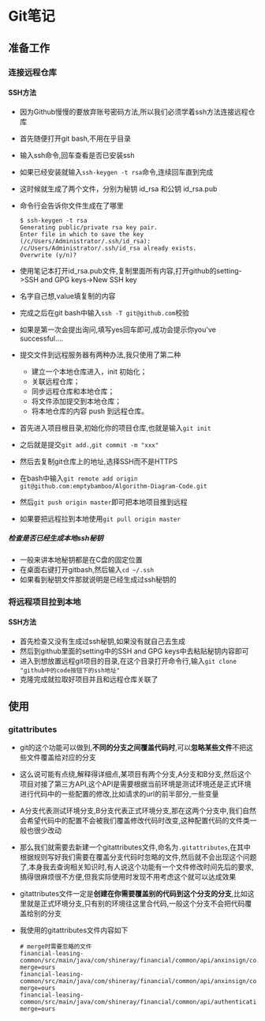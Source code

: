 # Git笔记

## 准备工作

### 连接远程仓库

#### SSH方法

- 因为Github慢慢的要放弃账号密码方法,所以我们必须学着ssh方法连接远程仓库

- 首先随便打开git bash,不用在乎目录

- 输入ssh命令,回车查看是否已安装ssh

- 如果已经安装就输入`ssh-keygen -t rsa`命令,连续回车直到完成

- 这时候就生成了两个文件，分别为秘钥 id_rsa 和公钥 id_rsa.pub

- 命令行会告诉你文件生成在了哪里

  ```shell
  $ ssh-keygen -t rsa
  Generating public/private rsa key pair.
  Enter file in which to save the key (/c/Users/Administrator/.ssh/id_rsa):
  /c/Users/Administrator/.ssh/id_rsa already exists.
  Overwrite (y/n)?
  
  ```

- 使用笔记本打开id_rsa.pub文件,复制里面所有内容,打开github的setting->SSH and GPG keys->New SSH key

- 名字自己想,value填复制的内容

- 完成之后在git bash中输入`ssh -T git@github.com`校验

- 如果是第一次会提出询问,填写yes回车即可,成功会提示你you've successful....

- 提交文件到远程服务器有两种办法,我只使用了第二种

  - 建立一个本地仓库进入，init 初始化；
  - 关联远程仓库；
  - 同步远程仓库和本地仓库；
  - 将文件添加提交到本地仓库；
  - 将本地仓库的内容 push 到远程仓库。

- 首先进入项目根目录,初始化你的项目仓库,也就是输入`git init`

- 之后就是提交`git add.`,`git commit -m "xxx"`

- 然后去复制git仓库上的地址,选择SSH而不是HTTPS

- 在bash中输入`git remote add origin git@github.com:emptybamboo/Algorithm-Diagram-Code.git`

- 然后`git push origin master`即可把本地项目推到远程

- 如果要把远程拉到本地使用`git pull origin master`

##### 检查是否已经生成本地ssh秘钥

- 一般来讲本地秘钥都是在C盘的固定位置
- 在桌面右键打开gitbash,然后输入`cd ~/.ssh`
- 如果看到秘钥文件那就说明是已经生成过ssh秘钥的

### 将远程项目拉到本地

#### SSH方法

- 首先检查又没有生成过ssh秘钥,如果没有就自己去生成
- 然后到github里面的setting中的SSH and GPG keys中去粘贴秘钥内容即可
- 进入到想放置远程git项目的目录,在这个目录打开命令行,输入`git clone "github中的code按钮下的ssh地址"`
- 克隆完成就拉取好项目并且和远程仓库关联了

## 使用

### gitattributes

- git的这个功能可以做到,**不同的分支之间覆盖代码时**,可以**忽略某些文件**不把这些文件覆盖给对应的分支

- 这么说可能有点绕,解释得详细点,某项目有两个分支,A分支和B分支,然后这个项目对接了第三方API,这个API是需要根据当前环境是测试环境还是正式环境进行代码中的一些配置的修改,比如请求的url的前半部分,一些变量

- A分支代表测试环境分支,B分支代表正式环境分支,那在这两个分支中,我们自然会希望代码中的配置不会被我们覆盖修改代码时改变,这种配置代码的文件类一般也很少改动

- 那么我们就需要去新建一个gitattributes文件,命名为`.gitattributes`,在其中根据规则写好我们需要在覆盖分支代码时忽略的文件,然后就不会出现这个问题了,本身我去查询相关知识时,有人说这个功能有一个文件修改时间先后的要求,搞得很麻烦很不方便,但我实际使用时发现不用考虑这个就可以达成效果

- gitattributes文件一定是**创建在你需要覆盖别的代码到这个分支的分支**,比如这里就是正式环境分支,只有别的环境往这里合代码,一般这个分支不会把代码覆盖给别的分支

- 我使用的gitattributes文件内容如下

  ```
  # merge时需要忽略的文件
  financial-leasing-common/src/main/java/com/shineray/financial/common/api/anxinsign/constant/Request.java merge=ours
  financial-leasing-common/src/main/java/com/shineray/financial/common/api/anxinsign/connector/HttpConnector.java merge=ours
  financial-leasing-common/src/main/java/com/shineray/financial/common/api/authentication/api/CpcnAuthenticationApi.java merge=ours
  ```

  
